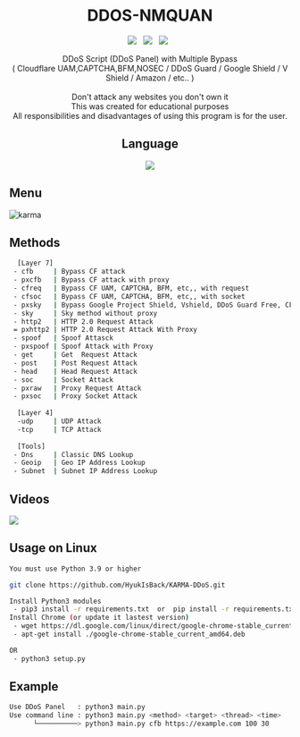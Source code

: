<div align=center>
 
# DDOS-NMQUAN
 <p>
 <img src="https://img.shields.io/github/stars/HyukIsBack/KARMA-DDoS?color=%23DF0067&style=for-the-badge"/> &nbsp;
 <img src="https://img.shields.io/github/forks/HyukIsBack/KARMA-DDoS?color=%239999FF&style=for-the-badge"/> &nbsp;
 <img src="https://img.shields.io/github/license/HyukIsBack/KARMA-DDoS?color=%23E8E8E8&style=for-the-badge"/> &nbsp;
 
</p>
 DDoS Script (DDoS Panel) with Multiple Bypass<br>( Cloudflare UAM,CAPTCHA,BFM,NOSEC / DDoS Guard / Google Shield / V Shield / Amazon / etc.. )<br/><br/>
 Don't attack any websites you don't own it<br/>
 This was created for educational purposes<br/>
 All responsibilities and disadvantages of using this program is for the user.
 

## Language</br>

 <img src="https://img.shields.io/badge/Python-FFDD00?style=for-the-badge&logo=python&logoColor=blue"/></br>
</div>

## Menu
![karma](https://user-images.githubusercontent.com/87601386/165147097-7f6f4f6d-f9fd-4a53-b3fa-a16fe739e963.png)

## Methods

```sh
  [Layer 7]
 - cfb     | Bypass CF attack
 - pxcfb   | Bypass CF attack with proxy
 - cfreq   | Bypass CF UAM, CAPTCHA, BFM, etc,, with request
 - cfsoc   | Bypass CF UAM, CAPTCHA, BFM, etc,, with socket
 - pxsky   | Bypass Google Project Shield, Vshield, DDoS Guard Free, CF NoSec With Proxy
 - sky     | Sky method without proxy
 - http2   | HTTP 2.0 Request Attack 
 = pxhttp2 | HTTP 2.0 Request Attack With Proxy
 - spoof   | Spoof Attasck
 - pxspoof | Spoof Attack with Proxy
 - get     | Get  Request Attack
 - post    | Post Request Attack
 - head    | Head Request Attack
 - soc     | Socket Attack
 - pxraw   | Proxy Request Attack
 - pxsoc   | Proxy Socket Attack
 
  [Layer 4]
  -udp     | UDP Attack
  -tcp     | TCP Attack
  
  [Tools]
 - Dns     | Classic DNS Lookup
 - Geoip   | Geo IP Address Lookup
 - Subnet  | Subnet IP Address Lookup
```

## Videos
[![](https://user-images.githubusercontent.com/87601386/161339371-b6dfaa8f-1cf2-41d1-85c1-d82cdd98def1.png)](https://www.youtube.com/watch?v=MPKdfhPeLeE)

## Usage on Linux
```sh
You must use Python 3.9 or higher

git clone https://github.com/HyukIsBack/KARMA-DDoS.git

Install Python3 modules
 - pip3 install -r requirements.txt  or  pip install -r requirements.txt
Install Chrome (or update it lastest version)
 - wget https://dl.google.com/linux/direct/google-chrome-stable_current_amd64.deb
 - apt-get install ./google-chrome-stable_current_amd64.deb

OR
 - python3 setup.py

```

## Example
```sh
Use DDoS Panel   : python3 main.py
Use command line : python3 main.py <method> <target> <thread> <time>
      └──────────> python3 main.py cfb https://example.com 100 30
```

